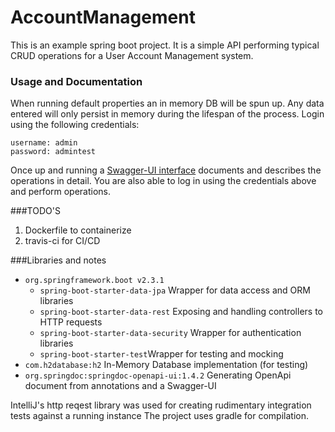 # AccountManagement

This is an example spring boot project. It is a simple API performing typical CRUD operations for a User Account Management system.

### Usage and Documentation
When running default properties an in memory DB will be spun up. Any data entered will only persist in memory during the lifespan 
of the process. 
Login using the following credentials:

```username: admin```   
```password: admintest```

Once up and running a [Swagger-UI interface](http://localhost:8080/api/swagger-ui.html) documents and describes the 
operations in detail. You are also able to log in using the credentials above and perform operations.   

###TODO'S
1. Dockerfile to containerize
2. travis-ci for CI/CD

###Libraries and notes
* ```org.springframework.boot v2.3.1``` 
   * ```spring-boot-starter-data-jpa``` Wrapper for data access and ORM libraries
   * ```spring-boot-starter-data-rest```     Exposing and handling controllers to HTTP requests
   * ```spring-boot-starter-data-security``` Wrapper for authentication libraries
   * ```spring-boot-starter-test```Wrapper for testing and mocking 
*  ```com.h2database:h2``` In-Memory Database implementation (for testing)
* ```org.springdoc:springdoc-openapi-ui:1.4.2``` Generating OpenApi document from annotations and a Swagger-UI
 
IntelliJ's http reqest library was used for creating rudimentary integration tests against a running instance
The project uses gradle for compilation.
 
 
